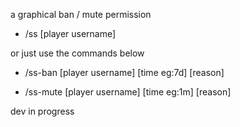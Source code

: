 a graphical ban / mute permission

- /ss [player username]

or just use the commands below

- /ss-ban [player username] [time eg:7d] [reason]

- /ss-mute [player username] [time eg:1m] [reason]

dev in progress
